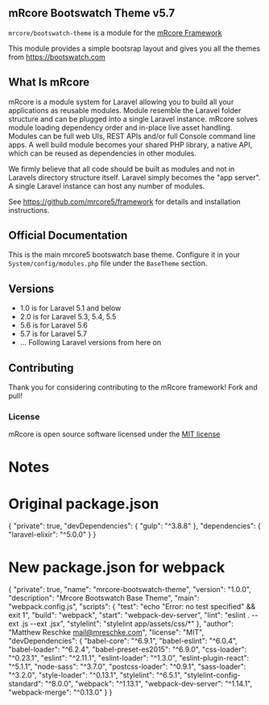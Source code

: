 ## mRcore Bootswatch Theme v5.7

`mrcore/bootswatch-theme` is a module for the [mRcore Framework](https://github.com/mrcore5/framework)

This module provides a simple bootsrap layout and gives you all the themes from https://bootswatch.com

## What Is mRcore

mRcore is a module system for Laravel allowing you to build all your applications as reusable modules.
Module resemble the Laravel folder structure and can be plugged into a single Laravel instance.
mRcore solves module loading dependency order and in-place live asset handling.  Modules can be
full web UIs, REST APIs and/or full Console command line apps.  A well build module becomes your
shared PHP library, a native API, which can be reused as dependencies in other modules.

We firmly believe that all code should be built as modules and not in Laravels directory structure itself.
Laravel simply becomes the "app server".  A single Laravel instance can host any number of modules.

See https://github.com/mrcore5/framework for details and installation instructions.


## Official Documentation

This is the main mrcore5 bootswatch base theme.
Configure it in your `System/config/modules.php` file under the `BaseTheme` section.


## Versions

* 1.0 is for Laravel 5.1 and below
* 2.0 is for Laravel 5.3, 5.4, 5.5
* 5.6 is for Laravel 5.6
* 5.7 is for Laravel 5.7
* ... Following Laravel versions from here on

## Contributing

Thank you for considering contributing to the mRcore framework!  Fork and pull!

### License

mRcore is open source software licensed under the [MIT license](http://mreschke.com/license/mit)


# Notes

# Original package.json

{
    "private": true,
    "devDependencies": {
            "gulp": "^3.8.8"
    },
    "dependencies": {
        "laravel-elixir": "^5.0.0"
    }
}

# New package.json for webpack

{
  "private": true,
  "name": "mrcore-bootswatch-theme",
  "version": "1.0.0",
  "description": "Mrcore Bootswatch Base Theme",
  "main": "webpack.config.js",
  "scripts": {
    "test": "echo \"Error: no test specified\" && exit 1",
    "build": "webpack",
    "start": "webpack-dev-server",
    "lint": "eslint . --ext .js --ext .jsx",
    "stylelint": "stylelint app/assets/css/*"
  },
  "author": "Matthew Reschke <mail@mreschke.com>",
  "license": "MIT",
  "devDependencies": {
    "babel-core": "^6.9.1",
    "babel-eslint": "^6.0.4",
    "babel-loader": "^6.2.4",
    "babel-preset-es2015": "^6.9.0",
    "css-loader": "^0.23.1",
    "eslint": "^2.11.1",
    "eslint-loader": "^1.3.0",
    "eslint-plugin-react": "^5.1.1",
    "node-sass": "^3.7.0",
    "postcss-loader": "^0.9.1",
    "sass-loader": "^3.2.0",
    "style-loader": "^0.13.1",
    "stylelint": "^6.5.1",
    "stylelint-config-standard": "^8.0.0",
    "webpack": "^1.13.1",
    "webpack-dev-server": "^1.14.1",
    "webpack-merge": "^0.13.0"
  }
}
